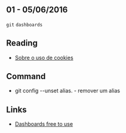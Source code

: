 01 - 05/06/2016
----------

`git` `dashboards`

## Reading
- [Sobre o uso de cookies](http://pt.stackoverflow.com/questions/106906/indica%C3%A7%C3%B5es-de-uso-de-cookies)

## Command
- git config --unset alias.<name> - remover um  alias

## Links
- [Dashboards free to use](https://github.com/omarkdev/dashboards-free-to-use)
